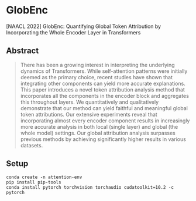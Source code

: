 # GlobEnc
[NAACL 2022] GlobEnc: Quantifying Global Token Attribution by Incorporating the Whole Encoder Layer in Transformers

## Abstract
> There has been a growing interest in interpreting the underlying dynamics of Transformers. While self-attention patterns were initially deemed as the primary choice, recent studies have shown that integrating other components can yield more accurate explanations. This paper introduces a novel token attribution analysis method that incorporates all the components in the encoder block and aggregates this throughout layers. We quantitatively and qualitatively demonstrate that our method can yield faithful and meaningful global token attributions. Our extensive experiments reveal that incorporating almost every encoder component results in increasingly more accurate analysis in both local (single layer) and global (the whole model) settings. Our global attribution analysis surpasses previous methods by achieving significantly higher results in various datasets.


## Setup
```
conda create -n attention-env
pip install pip-tools
conda install pytorch torchvision torchaudio cudatoolkit=10.2 -c pytorch
```